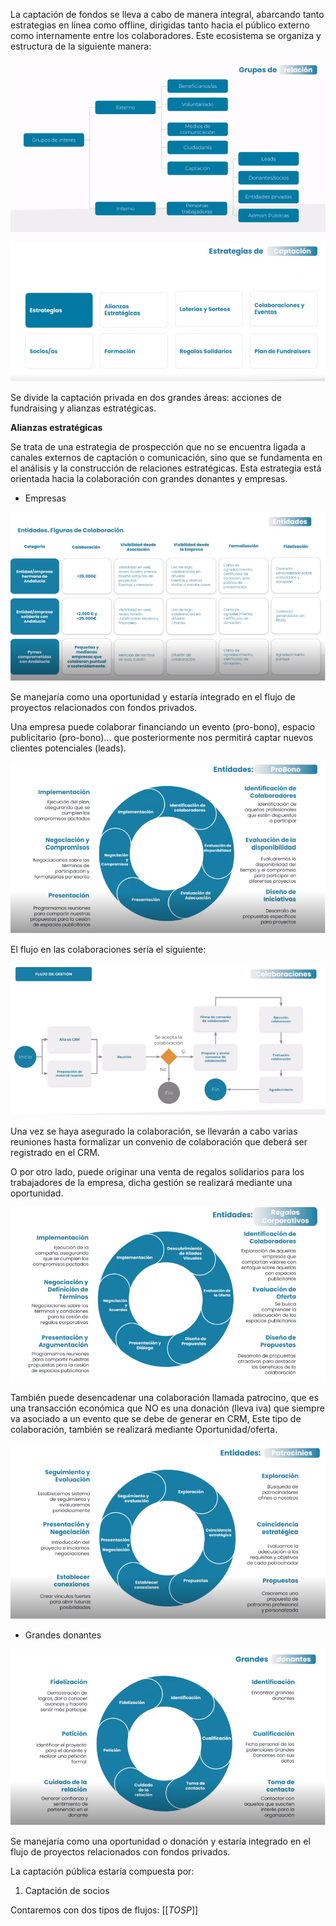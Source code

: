La captación de fondos se lleva a cabo de manera integral, abarcando tanto estrategias en línea como offline, dirigidas tanto hacia el público externo como internamente entre los colaboradores. Este ecosistema se organiza y estructura de la siguiente manera:

![image.png](/.attachments/image-a74b9c8e-35da-4873-8bcd-f0367f5ba3e8.png)

![image.png](/.attachments/image-ca8e548f-9a15-4187-b7ff-0794db0c7da5.png)

Se divide la captación privada en dos grandes áreas: acciones de fundraising y alianzas estratégicas.

**Alianzas estratégicas**

Se trata de una estrategia de prospección que no se encuentra ligada a canales externos de captación o comunicación, sino que se fundamenta en el análisis y la construcción de relaciones estratégicas. Esta estrategia está orientada hacia la colaboración con grandes donantes y empresas.

- Empresas

![image.png](/.attachments/image-d673c0ca-f3c4-456b-849c-c705cf0e4a3b.png)

Se manejaría como una oportunidad y estaría integrado en el flujo de proyectos relacionados con fondos privados.

Una empresa puede colaborar financiando un evento (pro-bono), espacio publicitario (pro-bono)... que posteriormente nos permitirá captar nuevos clientes potenciales (leads).

![image.png](/.attachments/image-27d7fecc-333b-4bea-a92a-9518ce428a98.png)

El flujo en las colaboraciones sería el siguiente:

![image.png](/.attachments/image-b99622f2-f351-4530-94c7-a7aaaba73c76.png)

Una vez se haya asegurado la colaboración, se llevarán a cabo varias reuniones hasta formalizar un convenio de colaboración que deberá ser registrado en el CRM.

O por otro lado, puede originar una venta de regalos solidarios para los trabajadores de la empresa, dicha gestión se realizará mediante una oportunidad.

![image.png](/.attachments/image-8ec18e77-3b2c-4148-9cfa-c3f68eb8ce59.png)

También puede desencadenar una colaboración llamada patrocino, que es una transacción económica que NO es una donación (lleva iva) que siempre va asociado a un evento que se debe de generar en CRM, Este tipo de colaboración, también se realizará mediante Oportunidad/oferta.

![image.png](/.attachments/image-2e710037-ffcf-44a6-972e-c22ad534ce6e.png)

- Grandes donantes

![image.png](/.attachments/image-1f1e8a96-51f3-44ff-bc6b-5818b2f82fc5.png)

Se manejaría como una oportunidad o donación y estaría integrado en el flujo de proyectos relacionados con fondos privados.

La captación pública estaría compuesta por:

1. Captación de socios

Contaremos con dos tipos de flujos:
[[_TOSP_]]


